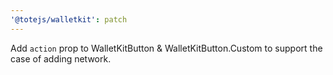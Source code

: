 ```yaml
---
'@totejs/walletkit': patch
---
```


Add `action` prop to WalletKitButton & WalletKitButton.Custom to support the case of adding network.
